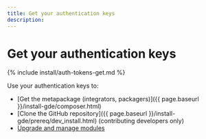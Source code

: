 ```yaml
---
title: Get your authentication keys
description:
---
```


# Get your authentication keys

{% include install/auth-tokens-get.md %}

Use your authentication keys to:

*  [Get the metapackage (integrators, packagers)]({{ page.baseurl }}/install-gde/composer.html)
*  [Clone the GitHub repository]({{ page.baseurl }}/install-gde/prereq/dev_install.html) (contributing developers only)
*  [Upgrade and manage modules](https://experienceleague.adobe.com/docs/commerce-operations/upgrade-guide/modules/upgrade.html)
